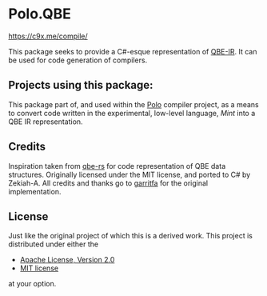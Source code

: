 # Polo.QBE

https://c9x.me/compile/

This package seeks to provide a C#-esque representation of [QBE-IR](https://c9x.me/compile/). It can be used for code
generation of compilers.

## Projects using this package:
This package part of, and used within the [Polo](https://github.com/Zekiah-A/Polo) compiler project, as a means to convert
code written in the experimental, low-level language, *Mint* into a QBE IR representation. 

## Credits
Inspiration taken from [qbe-rs](https://github.com/garritfra/qbe-rs?tab=readme-ov-file) for code representation of
QBE data structures. Originally licensed under the MIT license, and ported to C# by Zekiah-A. All credits and thanks
go to [garritfa](https://github.com/garritfra) for the original implementation.

## License
Just like the original project of which this is a derived work. This project is distributed under either the

 - [Apache License, Version 2.0](https://github.com/garritfra/qbe-rs/blob/main/LICENSE-APACHE)
 - [MIT license](https://github.com/garritfra/qbe-rs/blob/main/LICENSE-MIT)

at your option.
